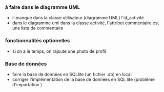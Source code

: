 ### à faire dans le diagramme UML
- il manque dans la classe utilisateur (diagramme UML) l'id_activité
- dans le diagramme uml dans la classe activité, l'attribut commentaire est une liste de commentaire


### fonctionnalités optionelles 
- si on a le temps, on rajoute une photo de profil

### Base de données 
- faire la base de données en SQLlite (un fichier .db) en local 
- corriger l'implémentation de la base de données en SQL lite (problème d'importation )
